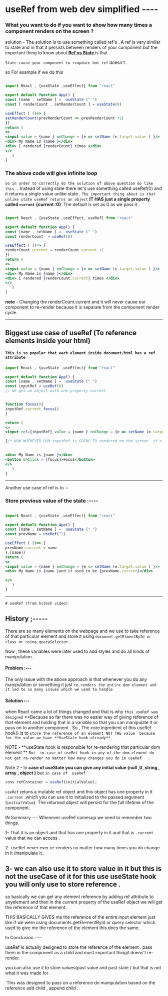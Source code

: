 #  useRef from web dev simplified ----


### What you want to do if you want to show how many times a component renders on the screen ?

solution - The solution is to use something called ref's .  A ref is very similar to state and in that it persists between renders of  your component but the important thing to know about 
  <u><b> Ref vs State  </b> </u> is that .

`State cause your component to reupdate but ref` doesn't .


 so For example if we do this


```jsx

import React , {useState ,useEffect} from "react"

export default function App() {
const [name , setName ] =  useState (" ")
const [ renderCount , setRenderCount ] = useState(0)

useEffect ( ()=> {
setRenderCount(prevRenderCount => prevRenderCount +1)
})
return (
<>
<input value = {name } onChange = {e => setName (e.target.value ) }/>
<div> My Name is {name }</div>
<div> I rendered {renderCount} times </div>
</>
   )
}


```


### The above code will give infinite loop 


`So in order to correctly do the solution of above question do like this .`
Instead of using state there let's use something called useRef(0) and it returns a single value unlike state . 
`The important thing about is that unlike state useRef returns an object`  **IT HAS just a single property called `current` {current :0}** .The default is set as 0 as we pass it .

```jsx

import React , {useState ,useEffect, useRef} from "react"

export default function App() {
const [name , setName ] =  useState (" ")
const renderCount  = useRef(0)

useEffect ( ()=> {
renderCount.current = renderCount.current +1
})
return (
<>
<input value = {name } onChange = {e => setName (e.target.value ) }/>
<div> My Name is {name }</div>
<div> I rendered {renderCount.current} times </div>
</>
   )
}


```


**note** - Changing the   renderCount.current and it will never cause our component to re-render because it is separate from the component render cycle.

----------------------------------------------------------------------------


 ## Biggest use case of useRef (To reference elements  inside your html)


#### `This is so popular that each element inside document/html has a ref attribute`

```jsx
import React , {useState ,useEffect} from "react"

export default function App() {
const [name , setName ] =  useState (" ")
const inputRef = useRef(0)
// we get an object with one property current


function focus(){
inputRef.current.focus()
}

return (
<>
<input ref={inputRef} value = {name } onChange = {e => setName (e.target.value ) }/>

{/* NOW WHENEVER OUR inputRef is GOING TO rendered on the screen  it's going to set this inputRef variable equal to this document varaible (input element ke equal)*/}
   

<div> My Name is {name }</div>
<button onClick = {focus}>Focus</button>
</>
   )
}


```


------------------------------------------------------------------------------------

Another use case of ref is to --

 ### Store previous value of the state :----


```jsx

import React , {useState ,useEffect} from "react"

export default function App() {
const [name , setName ] =  useState (" ")
const prevName = useRef("")

useEffect ( ()=> {
prevName.current = name
},[name])
return (
<>
<input value = {name } onChange = {e => setName (e.target.value ) }/>
<div> My Name is {name }and it used to be {prevName.current}</div>

</>
   )
}


```



------------------------------------------------------------------------------------------------------------------------------------------------------------------------------------------------------------------------------------------------------------



	# useRef (from hitesh video)



 ## History ;-----


There are so many elements on the webpage and we use to take reference of that particular element and store it using `document.getElmentById or class or using querySelector` .

  Now , these variables were later used to add styles and do all kinds of manipulation .


 #### Problem :---

The only issue with the above approach is that whenever you do   any manipulation or something it just `re-renders the entire dom element and it led to so many issues which we used to handle`

 #### Solution :--

when React came a lot of things changed and that is why `this useRef was designed` **Because so far there was no easier way of giving reference of that element and holding that in a variable so that you can manipulate it or pass on  to another component .
  So , The core ingredient of this useRef hook() is to `store the reference of an element NOT THE value  because for the value we have **UseState hook already**` 



NOTE - **useState hook is responsible for  re-rendering that particular dom element ** `But 
in case of useRef hook in any of the dom element do not get re-render no matter how many changes you do in useRef   `.


Note 2 - In **case of useState you can give any initial  value (null ,0 ,string , array , object )** but `in case of  useRef    `

```jsx
cons refContainer = useRef(initialValue);
```
`useRef` retuns a mutable ref object  and this object  has one property in it `.current` .which you can use it to  initialized to the passed argument (`initialValue`). The returned object will persist for the full lifetime of the component.




IN Summary --- Whenever useRef comesup we need to remember two things.


1- That it is an object and that has one property in it and that is `.current` value that we can access .

2- useRef never ever re-renders no matter how many times you do change in it /manipulate it .


3- we can also use it to store value in it but **this is not the useCase of it for this use useState hook** you will only use to store reference .
--------------------------------------------------------------------------------------------------




so basically we can get any element reference  by adding ref attribute to anyelement and then in the current property of the useRef object we will get the reference of that element.



 THIS BASICALLY GIVES me the reference of the entire input element just like if we were using documents.getElementById or query selector which used to give me the reference of the element this does the same.




 In Conclusion :---

useRef is actually designed to store the reference of the element . pass them in the component as a child and most important thingit doens't re-render.

you can also use it to store values(past value and past state ) but that  is not what it was made for .

`This was designed to pass on a reference do manipulation based on  the reference add child , append child .

